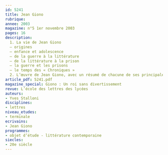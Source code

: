 ```yaml
---
id: 5241
title: Jean Giono
rubrique: 
annee: 2003
magazine: n°5 1er novembre 2003
pages: 16
description: 
  1. La vie de Jean Giono
  – origines
  – enfance et adolescence
  – de la guerre à la littérature
  – de la littérature à la prison
  – la guerre et les prisons
  – le temps des « Chroniques »
  2. L’œuvre de Jean Giono, avec un résumé de chacune de ses principales œuvres romanesques
article_pdf: 5241.pdf
magazine_special: Giono : Un roi sans divertissement
revue: L’école des lettres des lycées
auteurs:
- Yves Stalloni
disciplines:
- lettres
niveau_etudes:
- terminale
ecrivains:
- Jean Giono
programmes:
- objet d’étude - littérature contemporaine
siecles:
- 20e siècle
---
```

